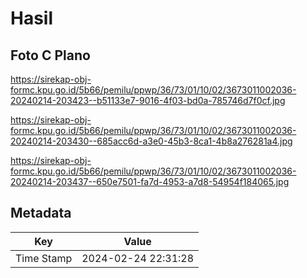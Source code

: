 # Hasil

## Foto C Plano

https://sirekap-obj-formc.kpu.go.id/5b66/pemilu/ppwp/36/73/01/10/02/3673011002036-20240214-203423--b51133e7-9016-4f03-bd0a-785746d7f0cf.jpg

https://sirekap-obj-formc.kpu.go.id/5b66/pemilu/ppwp/36/73/01/10/02/3673011002036-20240214-203430--685acc6d-a3e0-45b3-8ca1-4b8a276281a4.jpg

https://sirekap-obj-formc.kpu.go.id/5b66/pemilu/ppwp/36/73/01/10/02/3673011002036-20240214-203437--650e7501-fa7d-4953-a7d8-54954f184065.jpg


## Metadata

| Key        | Value               |
| ---------- | ------------------- |
| Time Stamp | 2024-02-24 22:31:28 |



